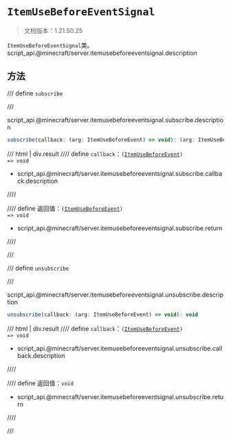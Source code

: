 # `ItemUseBeforeEventSignal`

> 文档版本：1.21.50.25

`ItemUseBeforeEventSignal`类。script_api.@minecraft/server.itemusebeforeeventsignal.description

## 方法

/// define
`subscribe`


///

script_api.@minecraft/server.itemusebeforeeventsignal.subscribe.description

```js
subscribe(callback: (arg: ItemUseBeforeEvent) => void): (arg: ItemUseBeforeEvent) => void
```

/// html | div.result
//// define
`callback`：<code>(<a href="../itemusebeforeevent/">ItemUseBeforeEvent</a>) =&gt; void</code>

- script_api.@minecraft/server.itemusebeforeeventsignal.subscribe.callback.description


////

//// define
返回值：<code>(<a href="../itemusebeforeevent/">ItemUseBeforeEvent</a>) =&gt; void</code>

- script_api.@minecraft/server.itemusebeforeeventsignal.subscribe.return


////

///


/// define
`unsubscribe`


///

script_api.@minecraft/server.itemusebeforeeventsignal.unsubscribe.description

```js
unsubscribe(callback: (arg: ItemUseBeforeEvent) => void): void
```

/// html | div.result
//// define
`callback`：<code>(<a href="../itemusebeforeevent/">ItemUseBeforeEvent</a>) =&gt; void</code>

- script_api.@minecraft/server.itemusebeforeeventsignal.unsubscribe.callback.description


////

//// define
返回值：`void`

- script_api.@minecraft/server.itemusebeforeeventsignal.unsubscribe.return


////

///

